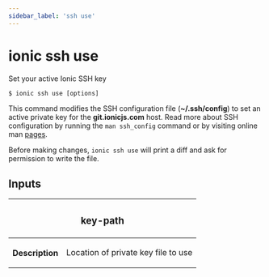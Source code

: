 ```yaml
---
sidebar_label: 'ssh use'
---
```


# ionic ssh use

Set your active Ionic SSH key

```shell
$ ionic ssh use [options]
```

This command modifies the SSH configuration file (**~/.ssh/config**) to set an active private key for the **git.ionicjs.com** host. Read more about SSH configuration by running the `man ssh_config` command or by visiting online man [pages](https://linux.die.net/man/5/ssh_config).

Before making changes, `ionic ssh use` will print a diff and ask for permission to write the file.

## Inputs

<table className="reference-table">
  <thead>
    <tr>
      <th colSpan="2">
        <h3>key-path</h3>
      </th>
    </tr>
  </thead>
  <tbody>
    <tr>
      <th>Description</th>
      <td>
        <p>Location of private key file to use</p>
      </td>
    </tr>
  </tbody>
</table>
